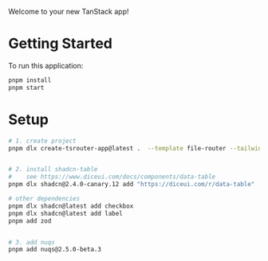 Welcome to your new TanStack app! 

# Getting Started

To run this application:

```bash
pnpm install
pnpm start
```


# Setup


```sh
# 1. create project
pnpm dlx create-tsrouter-app@latest .  --template file-router --tailwind --add-ons shadcn


# 2. install shadcn-table
#    see https://www.diceui.com/docs/components/data-table
pnpm dlx shadcn@2.4.0-canary.12 add "https://diceui.com/r/data-table"

# other dependencies
pnpm dlx shadcn@latest add checkbox
pnpm dlx shadcn@latest add label
pnpm add zod


# 3. add nuqs
pnpm add nuqs@2.5.0-beta.3
```
